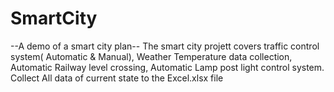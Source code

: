 # SmartCity
--A demo of a smart city plan--
The smart city projett covers traffic control system( Automatic & Manual),
Weather Temperature data collection,
Automatic Railway level crossing,
Automatic Lamp post light control system.
Collect All data of current state to the Excel.xlsx file
